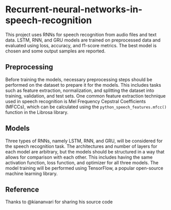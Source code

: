 # Recurrent-neural-networks-in-speech-recognition
This project uses RNNs for speech recognition from audio files and text data. LSTM, RNN, and GRU models are trained on preprocessed data and evaluated using loss, accuracy, and f1-score metrics. The best model is chosen and some output samples are reported.

## Preprocessing

Before training the models, necessary preprocessing steps should be performed on the dataset to prepare it for the models. This includes tasks such as feature extraction, normalization, and splitting the dataset into training, validation, and test sets. One common feature extraction technique used in speech recognition is Mel Frequency Cepstral Coefficients (MFCCs), which can be calculated using the `python_speech_features.mfcc()` function in the Librosa library.

## Models

Three types of RNNs, namely LSTM, RNN, and GRU, will be considered for the speech recognition task. The architectures and number of layers for each model are arbitrary, but the models should be structured in a way that allows for comparison with each other. This includes having the same activation function, loss function, and optimizer for all three models. The model training will be performed using TensorFlow, a popular open-source machine learning library.

## Reference
Thanks to @kiananvari for sharing his source code
